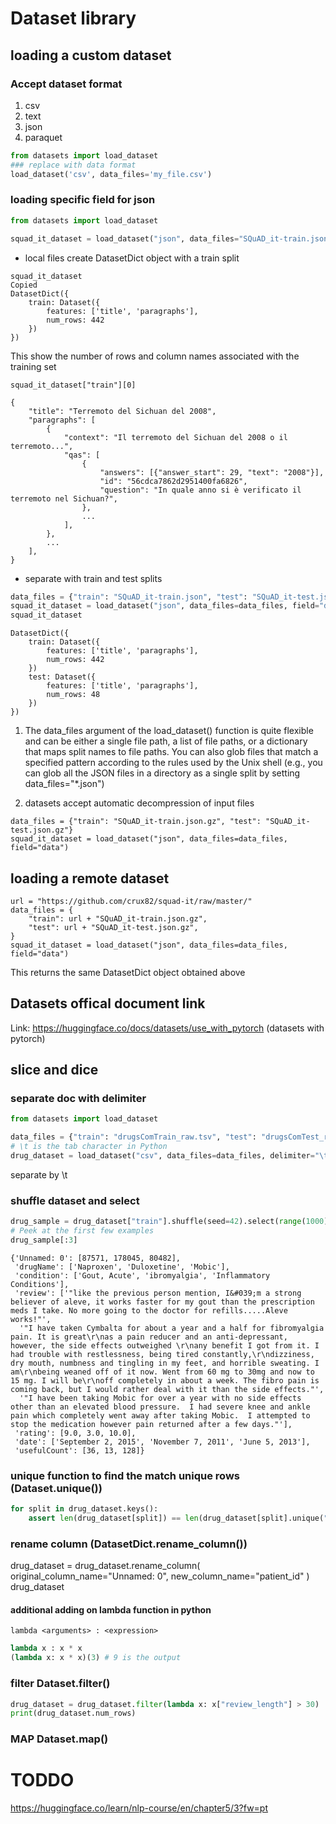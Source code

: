 # Dataset library
## loading a custom dataset
### Accept dataset format
1. csv
2. text
3. json
4. paraquet

```python
from datasets import load_dataset
### replace with data format
load_dataset('csv', data_files='my_file.csv')

```
### loading specific field for json
```python
from datasets import load_dataset

squad_it_dataset = load_dataset("json", data_files="SQuAD_it-train.json", field="data")
```
- local files create DatasetDict object with a train split

```code
squad_it_dataset
Copied
DatasetDict({
    train: Dataset({
        features: ['title', 'paragraphs'],
        num_rows: 442
    })
})
```
This show the number of rows and column names associated with the training set

```code
squad_it_dataset["train"][0]
```
```code
{
    "title": "Terremoto del Sichuan del 2008",
    "paragraphs": [
        {
            "context": "Il terremoto del Sichuan del 2008 o il terremoto...",
            "qas": [
                {
                    "answers": [{"answer_start": 29, "text": "2008"}],
                    "id": "56cdca7862d2951400fa6826",
                    "question": "In quale anno si è verificato il terremoto nel Sichuan?",
                },
                ...
            ],
        },
        ...
    ],
}
```
- separate with train and test splits
```python
data_files = {"train": "SQuAD_it-train.json", "test": "SQuAD_it-test.json"}
squad_it_dataset = load_dataset("json", data_files=data_files, field="data")
squad_it_dataset
```
```code
DatasetDict({
    train: Dataset({
        features: ['title', 'paragraphs'],
        num_rows: 442
    })
    test: Dataset({
        features: ['title', 'paragraphs'],
        num_rows: 48
    })
})
```
1. The data_files argument of the load_dataset() function is quite flexible and can be either a single file path, a list of file paths, or a dictionary that maps split names to file paths. You can also glob files that match a specified pattern according to the rules used by the Unix shell (e.g., you can glob all the JSON files in a directory as a single split by setting data_files="*.json")

2. datasets accept automatic decompression of input files
```code
data_files = {"train": "SQuAD_it-train.json.gz", "test": "SQuAD_it-test.json.gz"}
squad_it_dataset = load_dataset("json", data_files=data_files, field="data")
```

## loading a remote dataset
```code
url = "https://github.com/crux82/squad-it/raw/master/"
data_files = {
    "train": url + "SQuAD_it-train.json.gz",
    "test": url + "SQuAD_it-test.json.gz",
}
squad_it_dataset = load_dataset("json", data_files=data_files, field="data")
```
This returns the same DatasetDict object obtained above

## Datasets offical document link
Link: https://huggingface.co/docs/datasets/use_with_pytorch (datasets with pytorch)

## slice and dice
### separate doc with delimiter
``` python
from datasets import load_dataset

data_files = {"train": "drugsComTrain_raw.tsv", "test": "drugsComTest_raw.tsv"}
# \t is the tab character in Python
drug_dataset = load_dataset("csv", data_files=data_files, delimiter="\t")
```
separate by \t

### shuffle dataset and select
``` python
drug_sample = drug_dataset["train"].shuffle(seed=42).select(range(1000))
# Peek at the first few examples
drug_sample[:3]
```
```code
{'Unnamed: 0': [87571, 178045, 80482],
 'drugName': ['Naproxen', 'Duloxetine', 'Mobic'],
 'condition': ['Gout, Acute', 'ibromyalgia', 'Inflammatory Conditions'],
 'review': ['"like the previous person mention, I&#039;m a strong believer of aleve, it works faster for my gout than the prescription meds I take. No more going to the doctor for refills.....Aleve works!"',
  '"I have taken Cymbalta for about a year and a half for fibromyalgia pain. It is great\r\nas a pain reducer and an anti-depressant, however, the side effects outweighed \r\nany benefit I got from it. I had trouble with restlessness, being tired constantly,\r\ndizziness, dry mouth, numbness and tingling in my feet, and horrible sweating. I am\r\nbeing weaned off of it now. Went from 60 mg to 30mg and now to 15 mg. I will be\r\noff completely in about a week. The fibro pain is coming back, but I would rather deal with it than the side effects."',
  '"I have been taking Mobic for over a year with no side effects other than an elevated blood pressure.  I had severe knee and ankle pain which completely went away after taking Mobic.  I attempted to stop the medication however pain returned after a few days."'],
 'rating': [9.0, 3.0, 10.0],
 'date': ['September 2, 2015', 'November 7, 2011', 'June 5, 2013'],
 'usefulCount': [36, 13, 128]}
```
### unique function to find the match unique rows (Dataset.unique())
```python
for split in drug_dataset.keys():
    assert len(drug_dataset[split]) == len(drug_dataset[split].unique("Unnamed: 0"))
```

### rename column (DatasetDict.rename_column())
drug_dataset = drug_dataset.rename_column(
    original_column_name="Unnamed: 0", new_column_name="patient_id"
)
drug_dataset

#### additional adding on lambda function in python
```
lambda <arguments> : <expression>
```
```python
lambda x : x * x
(lambda x: x * x)(3) # 9 is the output
```
### filter Dataset.filter()
``` python
drug_dataset = drug_dataset.filter(lambda x: x["review_length"] > 30)
print(drug_dataset.num_rows)
```

### MAP Dataset.map()
# TODDO
https://huggingface.co/learn/nlp-course/en/chapter5/3?fw=pt